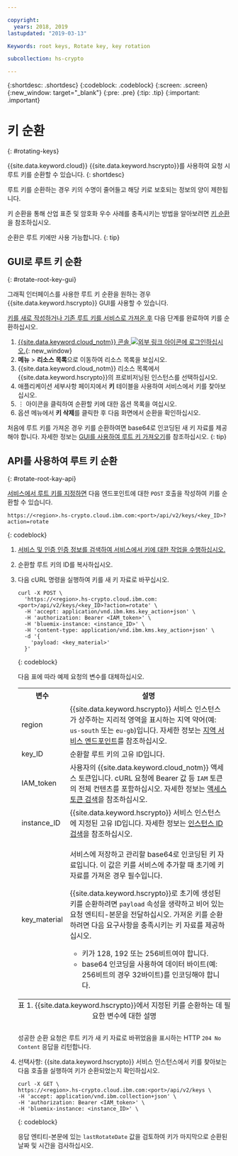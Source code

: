 ```yaml
---

copyright:
  years: 2018, 2019
lastupdated: "2019-03-13"

Keywords: root keys, Rotate key, key rotation

subcollection: hs-crypto

---
```


{:shortdesc: .shortdesc}
{:codeblock: .codeblock}
{:screen: .screen}
{:new_window: target="_blank"}
{:pre: .pre}
{:tip: .tip}
{:important: .important}

# 키 순환
{: #rotating-keys}

{{site.data.keyword.cloud}} {{site.data.keyword.hscrypto}}를 사용하여 요청 시 루트 키를 순환할 수 있습니다.
{: shortdesc}

루트 키를 순환하는 경우 키의 수명이 줄어들고 해당 키로 보호되는 정보의 양이 제한됩니다.   

키 순환을 통해 산업 표준 및 암호화 우수 사례를 충족시키는 방법을 알아보려면 [키 순환](/docs/services/key-protect/concepts/key-rotation.html)을 참조하십시오.

순환은 루트 키에만 사용 가능합니다.
{: tip}

## GUI로 루트 키 순환
{: #rotate-root-key-gui}

그래픽 인터페이스를 사용한 루트 키 순환을 원하는 경우 {{site.data.keyword.hscrypto}} GUI를 사용할 수 있습니다.

[키를 새로 작성하거나 기존 루트 키를 서비스로 가져온 후](/docs/services/hs-crypto/create-root-keys.html) 다음 단계를 완료하여 키를 순환하십시오.

1. [{{site.data.keyword.cloud_notm}} 콘솔 ![외부 링크 아이콘](../../icons/launch-glyph.svg "외부 링크 아이콘")에 로그인하십시오.](https://cloud.ibm.com/){: new_window}
2. **메뉴** &gt; **리소스 목록**으로 이동하여 리소스 목록을 보십시오.
3. {{site.data.keyword.cloud_notm}} 리소스 목록에서 {{site.data.keyword.hscrypto}}의 프로비저닝된 인스턴스를 선택하십시오.
4. 애플리케이션 세부사항 페이지에서 **키** 테이블을 사용하여 서비스에서 키를 찾아보십시오.
5. ⋮ 아이콘을 클릭하여 순환할 키에 대한 옵션 목록을 여십시오.
6. 옵션 메뉴에서 **키 삭제**를 클릭한 후 다음 화면에서 순환을 확인하십시오.

처음에 루트 키를 가져온 경우 키를 순환하여면 base64로 인코딩된 새 키 자료를 제공해야 합니다. 자세한 정보는 [GUI를 사용하여 루트 키 가져오기](/docs/services/hs-crypto/import-root-keys.html#gui)를 참조하십시오.
{: tip}

## API를 사용하여 루트 키 순환
{: #rotate-root-kay-api}

[서비스에서 루트 키를 지정하면](/docs/services/hs-crypto/create-root-keys.html) 다음 엔드포인트에 대한 `POST` 호출을 작성하여 키를 순환할 수 있습니다.

```
https://<region>.hs-crypto.cloud.ibm.com:<port>/api/v2/keys/<key_ID>?action=rotate
```
{: codeblock}

1. [서비스 및 인증 인증 정보를 검색하여 서비스에서 키에 대한 작업을 수행하십시오.](/docs/services/hs-crypto/access-api.html)

2. 순환할 루트 키의 ID를 복사하십시오.

4. 다음 cURL 명령을 실행하여 키를 새 키 자료로 바꾸십시오.

    ```cURL
    curl -X POST \
      'https://<region>.hs-crypto.cloud.ibm.com:<port>/api/v2/keys/<key_ID>?action=rotate' \
      -H 'accept: application/vnd.ibm.kms.key_action+json' \
      -H 'authorization: Bearer <IAM_token>' \
      -H 'bluemix-instance: <instance_ID>' \
      -H 'content-type: application/vnd.ibm.kms.key_action+json' \
      -d '{
        'payload: <key_material>'
      }'
    ```
    {: codeblock}

    다음 표에 따라 예제 요청의 변수를 대체하십시오.

    <table>
      <tr>
        <th>변수</th>
        <th>설명</th>
      </tr>
      <tr>
        <td><varname>region</varname></td>
        <td>{{site.data.keyword.hscrypto}} 서비스 인스턴스가 상주하는 지리적 영역을 표시하는 지역 약어(예: <code>us-south</code> 또는 <code>eu-gb</code>)입니다. 자세한 정보는 <a href="/docs/services/hs-crypto/regions.html#endpoints">지역 서비스 엔드포인트</a>를 참조하십시오.</td>
      </tr>
      <tr>
        <td><varname>key_ID</varname></td>
        <td>순환할 루트 키의 고유 ID입니다.</td>
      </tr>
      <tr>
        <td><varname>IAM_token</varname></td>
        <td>사용자의 {{site.data.keyword.cloud_notm}} 액세스 토큰입니다. cURL 요청에 Bearer 값 등 <code>IAM</code> 토큰의 전체 컨텐츠를 포함하십시오. 자세한 정보는 <a href="/docs/services/hs-crypto/access-api.html#retrieve-token">액세스 토큰 검색</a>을 참조하십시오.</td>
      </tr>
      <tr>
        <td><varname>instance_ID</varname></td>
        <td>{{site.data.keyword.hscrypto}} 서비스 인스턴스에 지정된 고유 ID입니다. 자세한 정보는 <a href="/docs/services/hs-crypto/access-api.html#retrieve-instance-ID">인스턴스 ID 검색</a>을 참조하십시오.</td>
      </tr>
      <tr>
        <td><varname>key_material</varname></td>
        <td>
          <p>서비스에 저장하고 관리할 base64로 인코딩된 키 자료입니다. 이 값은 키를 서비스에 추가할 때 초기에 키 자료를 가져온 경우 필수입니다.</p>
          <p>{{site.data.keyword.hscrypto}}로 초기에 생성된 키를 순환하려면 <code>payload</code> 속성을 생략하고 비어 있는 요청 엔티티-본문을 전달하십시오. 가져온 키를 순환하려면 다음 요구사항을 충족시키는 키 자료를 제공하십시오.</p>
          <p>
            <ul>
              <li>키가 128, 192 또는 256비트여야 합니다.</li>
              <li>base64 인코딩을 사용하여 데이터 바이트(예: 256비트의 경우 32바이트)를 인코딩해야 합니다.</li>
            </ul>
          </p>
        </td>
      </tr>
      <caption style="caption-side:bottom;">표 1. {{site.data.keyword.hscrypto}}에서 지정된 키를 순환하는 데 필요한 변수에 대한 설명</caption>
    </table>

    성공한 순환 요청은 루트 키가 새 키 자료로 바뀌었음을 표시하는 HTTP `204 No Content` 응답을 리턴합니다.

4. 선택사항: {{site.data.keyword.hscrypto}} 서비스 인스턴스에서 키를 찾아보는 다음 호출을 실행하여 키가 순환되었는지 확인하십시오.

    ```cURL
    curl -X GET \
    https://<region>.hs-crypto.cloud.ibm.com:<port>/api/v2/keys \
    -H 'accept: application/vnd.ibm.collection+json' \
    -H 'authorization: Bearer <IAM_token>' \
    -H 'bluemix-instance: <instance_ID>' \
    ```
    {: codeblock}

    응답 엔티티-본문에 있는 `lastRotateDate` 값을 검토하여 키가 마지막으로 순환된 날짜 및 시간을 검사하십시오.
